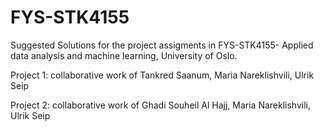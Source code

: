 # FYS-STK4155
Suggested Solutions for the project assigments in FYS-STK4155- Applied data analysis and machine learning, University of Oslo. 

Project 1: collaborative work of Tankred Saanum, Maria Nareklishvili, Ulrik Seip

Project 2: collaborative work of Ghadi Souheil Al Hajj, Maria Nareklishvili, Ulrik Seip
